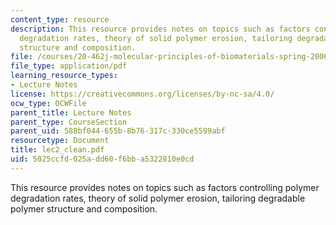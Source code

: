 ```yaml
---
content_type: resource
description: This resource provides notes on topics such as factors controlling polymer
  degradation rates, theory of solid polymer erosion, tailoring degradable polymer
  structure and composition.
file: /courses/20-462j-molecular-principles-of-biomaterials-spring-2006/5025ccfd025add60f6bba5322810e0cd_lec2_clean.pdf
file_type: application/pdf
learning_resource_types:
- Lecture Notes
license: https://creativecommons.org/licenses/by-nc-sa/4.0/
ocw_type: OCWFile
parent_title: Lecture Notes
parent_type: CourseSection
parent_uid: 588bf044-655b-8b76-317c-330ce5599abf
resourcetype: Document
title: lec2_clean.pdf
uid: 5025ccfd-025a-dd60-f6bb-a5322810e0cd
---
```

This resource provides notes on topics such as factors controlling polymer degradation rates, theory of solid polymer erosion, tailoring degradable polymer structure and composition.